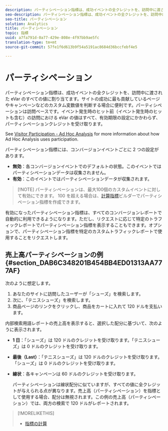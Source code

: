 ```yaml
---
description: パーティシペーション指標は、成功イベントの全クレジットを、訪問中に渡された eVar のすべての値に割り当てます。サイトの成功に最も貢献しているページやキャンペーンなどのカスタム変数値を判断する場合に便利です。パーティシペーションは訪問ベースです。イベント発生時のヒット前（イベント発生時のヒットも含む）の訪問における eVar の値はすべて、有効期限の設定にかかわらず、パーティシペーションクレジットを受け取ります。
seo-description: パーティシペーション指標は、成功イベントの全クレジットを、訪問中に渡された eVar のすべての値に割り当てます。サイトの成功に最も貢献しているページやキャンペーンなどのカスタム変数値を判断する場合に便利です。パーティシペーションは訪問ベースです。イベント発生時のヒット前（イベント発生時のヒットも含む）の訪問における eVar の値はすべて、有効期限の設定にかかわらず、パーティシペーションクレジットを受け取ります。
seo-title: パーティシペーション
solution: Analytics
title: パーティシペーション
topic: 指標
uuid: a7fa791d-0a77-429e-808e-4f97bb9ae5fc
translation-type: tm+mt
source-git-commit: 57fe1f6d613b9f54a5191ac8684d36bccfebf4e5

---
```



# パーティシペーション

パーティシペーション指標は、成功イベントの全クレジットを、訪問中に渡された eVar のすべての値に割り当てます。サイトの成功に最も貢献しているページやキャンペーンなどのカスタム変数値を判断する場合に便利です。パーティシペーションは訪問ベースです。イベント発生時のヒット前（イベント発生時のヒットも含む）の訪問における eVar の値はすべて、有効期限の設定にかかわらず、パーティシペーションクレジットを受け取ります。

See [Visitor Participation - Ad Hoc Analysis](/help/components/c-variables/c-metrics/metrics-visitor-participation.md) for more information about how Ad Hoc Analysis uses participation.

パーティシペーション指標には、コンバージョンイベントごとに 2 つの設定があります。

* **無効**：各コンバージョンイベントでのデフォルトの状態。このイベントではパーティシペーションデータは収集されません。
* **有効**：このイベントではパーティシペーションデータが収集されます。

> [!NOTE] パーティシペーションは、最大100個のカスタムイベントに対して有効にできます。 100 を超える場合は、[計算指標](https://marketing.adobe.com/resources/help/en_US/analytics/calcmetrics/participation_metric.html)ビルダーでパーティシペーション指標を作成できます。

有効になったパーティシペーション指標は、すべてのコンバージョンレポートで自動的に利用できるようになります。ただし、リクエストに応じて特定のトラフィックレポートでパーティシペーション指標を表示することもできます。オプションで、パーティシペーション指標を特定のカスタムトラフィックレポートで使用することをリクエストします。

## 売上高パーティシペーションの例 {#section_DAB6C348201B454BB4ED01313AA777AF}

次のように想定します。

1. あなたのサイトに訪問したユーザーが「シューズ」を検索します。
1. 次に、「テニスシューズ」を検索します。
1. 商品ページのリンクをクリックし、商品をカートに入れて 120 ドルを支払います。

内部検索用語レポートの売上高を表示すると、選択した配分に基づいて、次のように表示されます。

* **1 日**：「シューズ」は 120 ドルのクレジットを受け取ります。「テニスシューズ」は 0 ドルのクレジットを受け取ります。
* **最後（Last）**：「テニスシューズ」は 120 ドルのクレジットを受け取ります。「シューズ」は 0 ドルのクレジットを受け取ります。
* **線状**：各キャンペーンは 60 ドルのクレジットを受け取ります。

   パーティシペーションは線状配分に似ていますが、すべての値に全クレジットが与えられる点が異なります。売上高（パーティシペーション）を指標として使用する場合、配分は無視されます。この例の売上高（パーティシペーション）では、両方の検索で 120 ドルがレポートされます。

>[!MORELIKETHIS]
>
>* [指標の計算](/help/components/c-variables/c-metrics/metrics-calculations.md)

